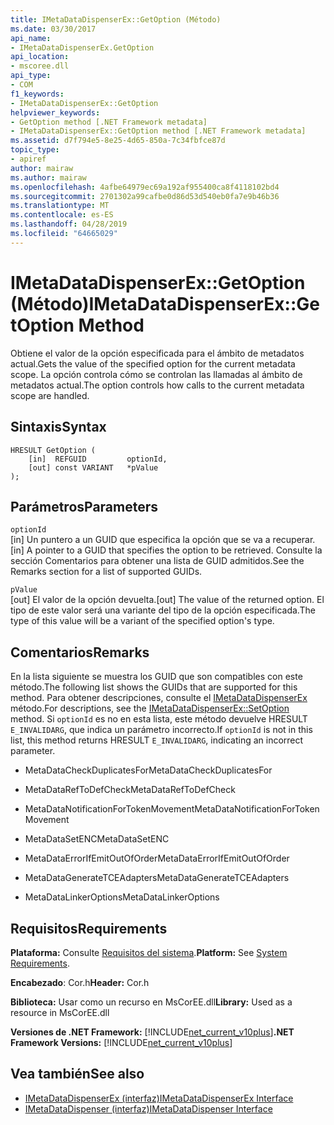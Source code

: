```yaml
---
title: IMetaDataDispenserEx::GetOption (Método)
ms.date: 03/30/2017
api_name:
- IMetaDataDispenserEx.GetOption
api_location:
- mscoree.dll
api_type:
- COM
f1_keywords:
- IMetaDataDispenserEx::GetOption
helpviewer_keywords:
- GetOption method [.NET Framework metadata]
- IMetaDataDispenserEx::GetOption method [.NET Framework metadata]
ms.assetid: d7f794e5-8e25-4d65-850a-7c34fbfce87d
topic_type:
- apiref
author: mairaw
ms.author: mairaw
ms.openlocfilehash: 4afbe64979ec69a192af955400ca8f4118102bd4
ms.sourcegitcommit: 2701302a99cafbe0d86d53d540eb0fa7e9b46b36
ms.translationtype: MT
ms.contentlocale: es-ES
ms.lasthandoff: 04/28/2019
ms.locfileid: "64665029"
---
```

# <a name="imetadatadispenserexgetoption-method"></a><span data-ttu-id="2b322-102">IMetaDataDispenserEx::GetOption (Método)</span><span class="sxs-lookup"><span data-stu-id="2b322-102">IMetaDataDispenserEx::GetOption Method</span></span>
<span data-ttu-id="2b322-103">Obtiene el valor de la opción especificada para el ámbito de metadatos actual.</span><span class="sxs-lookup"><span data-stu-id="2b322-103">Gets the value of the specified option for the current metadata scope.</span></span> <span data-ttu-id="2b322-104">La opción controla cómo se controlan las llamadas al ámbito de metadatos actual.</span><span class="sxs-lookup"><span data-stu-id="2b322-104">The option controls how calls to the current metadata scope are handled.</span></span>  
  
## <a name="syntax"></a><span data-ttu-id="2b322-105">Sintaxis</span><span class="sxs-lookup"><span data-stu-id="2b322-105">Syntax</span></span>  
  
```  
HRESULT GetOption (  
    [in]  REFGUID         optionId,   
    [out] const VARIANT   *pValue  
);  
```  
  
## <a name="parameters"></a><span data-ttu-id="2b322-106">Parámetros</span><span class="sxs-lookup"><span data-stu-id="2b322-106">Parameters</span></span>  
 `optionId`  
 <span data-ttu-id="2b322-107">[in] Un puntero a un GUID que especifica la opción que se va a recuperar.</span><span class="sxs-lookup"><span data-stu-id="2b322-107">[in] A pointer to a GUID that specifies the option to be retrieved.</span></span> <span data-ttu-id="2b322-108">Consulte la sección Comentarios para obtener una lista de GUID admitidos.</span><span class="sxs-lookup"><span data-stu-id="2b322-108">See the Remarks section for a list of supported GUIDs.</span></span>  
  
 `pValue`  
 <span data-ttu-id="2b322-109">[out] El valor de la opción devuelta.</span><span class="sxs-lookup"><span data-stu-id="2b322-109">[out] The value of the returned option.</span></span> <span data-ttu-id="2b322-110">El tipo de este valor será una variante del tipo de la opción especificada.</span><span class="sxs-lookup"><span data-stu-id="2b322-110">The type of this value will be a variant of the specified option's type.</span></span>  
  
## <a name="remarks"></a><span data-ttu-id="2b322-111">Comentarios</span><span class="sxs-lookup"><span data-stu-id="2b322-111">Remarks</span></span>  
 <span data-ttu-id="2b322-112">En la lista siguiente se muestra los GUID que son compatibles con este método.</span><span class="sxs-lookup"><span data-stu-id="2b322-112">The following list shows the GUIDs that are supported for this method.</span></span> <span data-ttu-id="2b322-113">Para obtener descripciones, consulte el [IMetaDataDispenserEx](../../../../docs/framework/unmanaged-api/metadata/imetadatadispenserex-setoption-method.md) método.</span><span class="sxs-lookup"><span data-stu-id="2b322-113">For descriptions, see the [IMetaDataDispenserEx::SetOption](../../../../docs/framework/unmanaged-api/metadata/imetadatadispenserex-setoption-method.md) method.</span></span> <span data-ttu-id="2b322-114">Si `optionId` es no en esta lista, este método devuelve HRESULT `E_INVALIDARG`, que indica un parámetro incorrecto.</span><span class="sxs-lookup"><span data-stu-id="2b322-114">If `optionId` is not in this list, this method returns HRESULT `E_INVALIDARG`, indicating an incorrect parameter.</span></span>  
  
- <span data-ttu-id="2b322-115">MetaDataCheckDuplicatesFor</span><span class="sxs-lookup"><span data-stu-id="2b322-115">MetaDataCheckDuplicatesFor</span></span>  
  
- <span data-ttu-id="2b322-116">MetaDataRefToDefCheck</span><span class="sxs-lookup"><span data-stu-id="2b322-116">MetaDataRefToDefCheck</span></span>  
  
- <span data-ttu-id="2b322-117">MetaDataNotificationForTokenMovement</span><span class="sxs-lookup"><span data-stu-id="2b322-117">MetaDataNotificationForTokenMovement</span></span>  
  
- <span data-ttu-id="2b322-118">MetaDataSetENC</span><span class="sxs-lookup"><span data-stu-id="2b322-118">MetaDataSetENC</span></span>  
  
- <span data-ttu-id="2b322-119">MetaDataErrorIfEmitOutOfOrder</span><span class="sxs-lookup"><span data-stu-id="2b322-119">MetaDataErrorIfEmitOutOfOrder</span></span>  
  
- <span data-ttu-id="2b322-120">MetaDataGenerateTCEAdapters</span><span class="sxs-lookup"><span data-stu-id="2b322-120">MetaDataGenerateTCEAdapters</span></span>  
  
- <span data-ttu-id="2b322-121">MetaDataLinkerOptions</span><span class="sxs-lookup"><span data-stu-id="2b322-121">MetaDataLinkerOptions</span></span>  
  
## <a name="requirements"></a><span data-ttu-id="2b322-122">Requisitos</span><span class="sxs-lookup"><span data-stu-id="2b322-122">Requirements</span></span>  
 <span data-ttu-id="2b322-123">**Plataforma:** Consulte [Requisitos del sistema](../../../../docs/framework/get-started/system-requirements.md).</span><span class="sxs-lookup"><span data-stu-id="2b322-123">**Platform:** See [System Requirements](../../../../docs/framework/get-started/system-requirements.md).</span></span>  
  
 <span data-ttu-id="2b322-124">**Encabezado**: Cor.h</span><span class="sxs-lookup"><span data-stu-id="2b322-124">**Header:** Cor.h</span></span>  
  
 <span data-ttu-id="2b322-125">**Biblioteca:** Usar como un recurso en MsCorEE.dll</span><span class="sxs-lookup"><span data-stu-id="2b322-125">**Library:** Used as a resource in MsCorEE.dll</span></span>  
  
 <span data-ttu-id="2b322-126">**Versiones de .NET Framework:** [!INCLUDE[net_current_v10plus](../../../../includes/net-current-v10plus-md.md)]</span><span class="sxs-lookup"><span data-stu-id="2b322-126">**.NET Framework Versions:** [!INCLUDE[net_current_v10plus](../../../../includes/net-current-v10plus-md.md)]</span></span>  
  
## <a name="see-also"></a><span data-ttu-id="2b322-127">Vea también</span><span class="sxs-lookup"><span data-stu-id="2b322-127">See also</span></span>

- [<span data-ttu-id="2b322-128">IMetaDataDispenserEx (interfaz)</span><span class="sxs-lookup"><span data-stu-id="2b322-128">IMetaDataDispenserEx Interface</span></span>](../../../../docs/framework/unmanaged-api/metadata/imetadatadispenserex-interface.md)
- [<span data-ttu-id="2b322-129">IMetaDataDispenser (interfaz)</span><span class="sxs-lookup"><span data-stu-id="2b322-129">IMetaDataDispenser Interface</span></span>](../../../../docs/framework/unmanaged-api/metadata/imetadatadispenser-interface.md)
